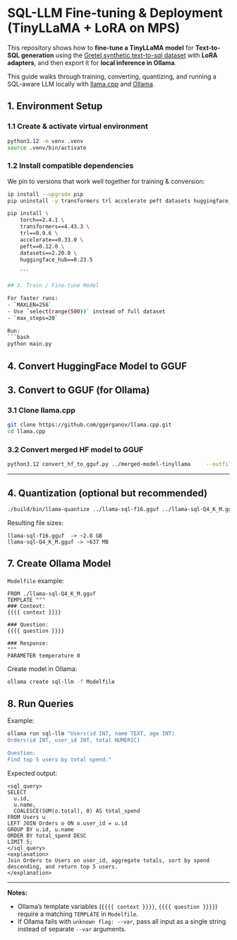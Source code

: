 # SQL-LLM Fine-tuning & Deployment (TinyLLaMA + LoRA on MPS)

This repository shows how to **fine-tune a TinyLLaMA model** for **Text-to-SQL generation** using the [Gretel synthetic text-to-sql dataset](https://huggingface.co/datasets/gretelai/synthetic_text_to_sql) with **LoRA adapters**, and then export it for **local inference in Ollama**.

This guide walks through training, converting, quantizing, and running a SQL-aware LLM locally with [llama.cpp](https://github.com/ggerganov/llama.cpp) and [Ollama](https://ollama.ai).

## 1. Environment Setup

### 1.1 Create & activate virtual environment
```bash
python3.12 -m venv .venv
source .venv/bin/activate
```

### 1.2 Install compatible dependencies
We pin to versions that work well together for training & conversion:

```bash
ip install --upgrade pip
pip uninstall -y transformers trl accelerate peft datasets huggingface_hub torchvision torchaudio

pip install \
    torch==2.4.1 \
    transformers==4.43.3 \
    trl==0.9.6 \
    accelerate==0.33.0 \
    peft==0.12.0 \
    datasets==2.20.0 \
    huggingface_hub==0.23.5
    
    ```

## 3. Train / Fine-tune Model

For faster runs:
- `MAXLEN=256`
- Use `select(range(500))` instead of full dataset
- `max_steps=20`

Run:
```bash
python main.py
```

## 4. Convert HuggingFace Model to GGUF

## 3. Convert to GGUF (for Ollama)

### 3.1 Clone llama.cpp
```bash
git clone https://github.com/ggerganov/llama.cpp.git
cd llama.cpp
```

### 3.2 Convert merged HF model to GGUF
```bash
python3.12 convert_hf_to_gguf.py ../merged-model-tinyllama     --outfile ../llama-sql-f16.gguf     --outtype f16
```

---

## 4. Quantization (optional but recommended)

```bash
./build/bin/llama-quantize ../llama-sql-f16.gguf ../llama-sql-Q4_K_M.gguf Q4_K_M
```

Resulting file sizes:
```
llama-sql-f16.gguf  -> ~2.0 GB
llama-sql-Q4_K_M.gguf -> ~637 MB
```

## 7. Create Ollama Model

`Modelfile` example:
```
FROM ./llama-sql-Q4_K_M.gguf
TEMPLATE """
### Context:
{{{{ context }}}}

### Question:
{{{{ question }}}}

### Response:
"""
PARAMETER temperature 0
```

Create model in Ollama:
```bash
ollama create sql-llm -f Modelfile
```

## 8. Run Queries

Example:
```bash
ollama run sql-llm "Users(id INT, name TEXT, age INT)
Orders(id INT, user_id INT, total NUMERIC)

Question:
Find top 5 users by total spend."
```

Expected output:
```
<sql_query>
SELECT
  u.id,
  u.name,
  COALESCE(SUM(o.total), 0) AS total_spend
FROM Users u
LEFT JOIN Orders o ON o.user_id = u.id
GROUP BY u.id, u.name
ORDER BY total_spend DESC
LIMIT 5;
</sql_query>
<explanation>
Join Orders to Users on user_id, aggregate totals, sort by spend descending, and return top 5 users.
</explanation>
```

---
**Notes:**
- Ollama’s template variables (`{{{{ context }}}}`, `{{{{ question }}}}`) require a matching `TEMPLATE` in `Modelfile`.
- If Ollama fails with `unknown flag: --var`, pass all input as a single string instead of separate `--var` arguments.
